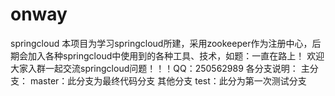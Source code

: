 # onway
springcloud
本项目为学习springcloud所建，采用zookeeper作为注册中心，后期会加入各种springcloud中使用到的各种工具、技术，如题：一直在路上！
欢迎大家入群一起交流springcloud问题！！！QQ：250562989
各分支说明：
主分支：
master：此分支为最终代码分支
其他分支
test：此分为第一次测试分支
